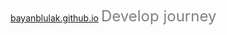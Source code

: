 [bayanblulak.github.io](https://bayanbulak.github.io)
<font color=gray size=5>Develop journey</font>
